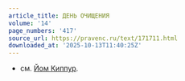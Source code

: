 ```yaml
---
article_title: ДЕНЬ ОЧИЩЕНИЯ
volume: '14'
page_numbers: '417'
source_url: https://pravenc.ru/text/171711.html
downloaded_at: '2025-10-13T11:40:25Z'
---
```


- см. [Йом Киппур](<https://pravenc.ru/text/Йом Киппур.html>).
